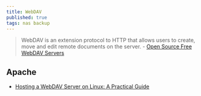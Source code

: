 ```yaml
---
title: WebDAV
published: true
tags: nas backup
---
```

> WebDAV is an extension protocol to HTTP that allows users to create, move and edit remote documents on the server. - [Open Source Free WebDAV Servers](https://medevel.com/15-os-webdav-servers/)

## Apache

- [ Hosting a WebDAV Server on Linux: A Practical Guide ](https://www.elite.cloud/post/hosting-a-webdav-server-on-linux-a-practical-guide/)

